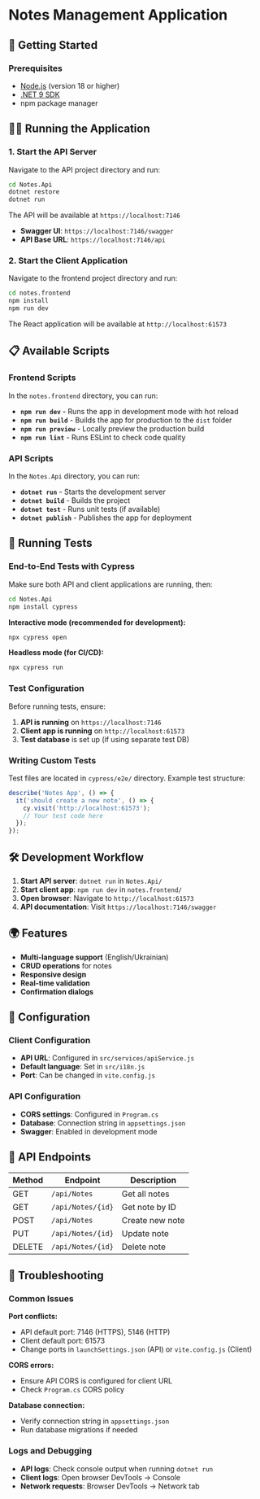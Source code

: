# Notes Management Application

## 🚀 Getting Started

### Prerequisites
- [Node.js](https://nodejs.org/) (version 18 or higher)
- [.NET 9 SDK](https://dotnet.microsoft.com/download/dotnet/9.0)
- npm package manager

## 🏃‍♂️ Running the Application

### 1. Start the API Server

Navigate to the API project directory and run:

```bash
cd Notes.Api
dotnet restore
dotnet run
```

The API will be available at `https://localhost:7146`

- **Swagger UI**: `https://localhost:7146/swagger`
- **API Base URL**: `https://localhost:7146/api`

### 2. Start the Client Application

Navigate to the frontend project directory and run:

```bash
cd notes.frontend
npm install
npm run dev
```

The React application will be available at `http://localhost:61573`

## 📋 Available Scripts

### Frontend Scripts

In the `notes.frontend` directory, you can run:

- **`npm run dev`** - Runs the app in development mode with hot reload
- **`npm run build`** - Builds the app for production to the `dist` folder
- **`npm run preview`** - Locally preview the production build
- **`npm run lint`** - Runs ESLint to check code quality

### API Scripts

In the `Notes.Api` directory, you can run:

- **`dotnet run`** - Starts the development server
- **`dotnet build`** - Builds the project
- **`dotnet test`** - Runs unit tests (if available)
- **`dotnet publish`** - Publishes the app for deployment

## 🧪 Running Tests

### End-to-End Tests with Cypress

Make sure both API and client applications are running, then:

```bash
cd Notes.Api
npm install cypress
```

**Interactive mode (recommended for development):**
```bash
npx cypress open
```

**Headless mode (for CI/CD):**
```bash
npx cypress run
```

### Test Configuration

Before running tests, ensure:

1. **API is running** on `https://localhost:7146`
2. **Client app is running** on `http://localhost:61573`
3. **Test database** is set up (if using separate test DB)

### Writing Custom Tests

Test files are located in `cypress/e2e/` directory. Example test structure:

```javascript
describe('Notes App', () => {
  it('should create a new note', () => {
    cy.visit('http://localhost:61573');
    // Your test code here
  });
});
```

## 🛠️ Development Workflow

1. **Start API server**: `dotnet run` in `Notes.Api/`
2. **Start client app**: `npm run dev` in `notes.frontend/`
3. **Open browser**: Navigate to `http://localhost:61573`
4. **API documentation**: Visit `https://localhost:7146/swagger`

## 🌍 Features

- **Multi-language support** (English/Ukrainian)
- **CRUD operations** for notes
- **Responsive design**
- **Real-time validation**
- **Confirmation dialogs**

## 🔧 Configuration

### Client Configuration

- **API URL**: Configured in `src/services/apiService.js`
- **Default language**: Set in `src/i18n.js`
- **Port**: Can be changed in `vite.config.js`

### API Configuration

- **CORS settings**: Configured in `Program.cs`
- **Database**: Connection string in `appsettings.json`
- **Swagger**: Enabled in development mode

## 📝 API Endpoints

| Method | Endpoint | Description |
|--------|----------|-------------|
| GET | `/api/Notes` | Get all notes |
| GET | `/api/Notes/{id}` | Get note by ID |
| POST | `/api/Notes` | Create new note |
| PUT | `/api/Notes/{id}` | Update note |
| DELETE | `/api/Notes/{id}` | Delete note |

## 🐛 Troubleshooting

### Common Issues

**Port conflicts:**
- API default port: 7146 (HTTPS), 5146 (HTTP)
- Client default port: 61573
- Change ports in `launchSettings.json` (API) or `vite.config.js` (Client)

**CORS errors:**
- Ensure API CORS is configured for client URL
- Check `Program.cs` CORS policy

**Database connection:**
- Verify connection string in `appsettings.json`
- Run database migrations if needed

### Logs and Debugging

- **API logs**: Check console output when running `dotnet run`
- **Client logs**: Open browser DevTools → Console
- **Network requests**: Browser DevTools → Network tab
